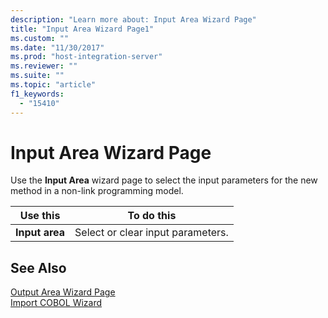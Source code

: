 ```yaml
---
description: "Learn more about: Input Area Wizard Page"
title: "Input Area Wizard Page1"
ms.custom: ""
ms.date: "11/30/2017"
ms.prod: "host-integration-server"
ms.reviewer: ""
ms.suite: ""
ms.topic: "article"
f1_keywords: 
  - "15410"
---
```

# Input Area Wizard Page
Use the **Input Area** wizard page to select the input parameters for the new method in a non-link programming model.  
  
|Use this|To do this|  
|--------------|----------------|  
|**Input area**|Select or clear input parameters.|  
  
## See Also  
 [Output Area Wizard Page](../core/output-area-wizard-page1.md)   
 [Import COBOL Wizard](../core/import-cobol-wizard2.md)
